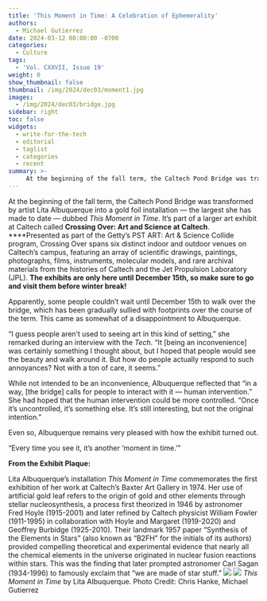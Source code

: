 ```yaml
---
title: 'This Moment in Time: A Celebration of Ephemerality'
authors:
  - Michael Gutierrez
date: 2024-03-12 08:00:00 -0700
categories:
  - Culture
tags:
  - 'Vol. CXXVII, Issue 19'
weight: 0
show_thumbnail: false
thumbnail: /img/2024/dec03/moment1.jpg
images:
  - /img/2024/dec03/bridge.jpg
sidebar: right
toc: false
widgets:
  - write-for-the-tech
  - editorial
  - taglist
  - categories
  - recent
summary: >-
     At the beginning of the fall term, the Caltech Pond Bridge was transformed by artist Lita Albuquerque into a gold foil installation — the largest she has made to date — dubbed *This Moment in Time*. It’s part of a larger art exhibit at Caltech called **Crossing Over: Art and Science at Caltech**. Apparently, some people couldn’t wait until December 15th to walk over the bridge, which has been gradually sullied with footprints over the course of the term. This came as somewhat of a disappointment to Albuquerque.
---
```


At the beginning of the fall term, the Caltech Pond Bridge was transformed by artist Lita Albuquerque into a gold foil installation — the largest she has made to date — dubbed *This Moment in Time*. It’s part of a larger art exhibit at Caltech called **Crossing Over: Art and Science at Caltech**. ****Presented as part of the Getty’s PST ART: Art & Science Collide program, Crossing Over spans six distinct indoor and outdoor venues on Caltech’s campus, featuring an array of scientific drawings, paintings, photographs, films, instruments, molecular models, and rare archival materials from the histories of Caltech and the Jet Propulsion Laboratory (JPL). **The exhibits are only here until December 15th, so make sure to go and visit them before winter break!**

Apparently, some people couldn’t wait until December 15th to walk over the bridge, which has been gradually sullied with footprints over the course of the term. This came as somewhat of a disappointment to Albuquerque.

“I guess people aren’t used to seeing art in this kind of setting,” she remarked during an interview with the *Tech*. “It [being an inconvenience] was certainly something I thought about, but I hoped that people would see the beauty and walk around it. But how do people actually respond to such annoyances? Not with a ton of care, it seems.”

While not intended to be an inconvenience, Albuquerque reflected that “in a way, [the bridge] calls for people to interact with it — human intervention.” She had hoped that the human intervention could be more controlled. “Once it’s uncontrolled, it’s something else. It’s still interesting, but not the original intention.”

Even so, Albuquerque remains very pleased with how the exhibit turned out.

“Every time you see it, it’s another ‘moment in time.’”

**From the Exhibit Plaque:**

Lita Albuquerque’s installation *This Moment in Time* commemorates the first exhibition of her work at Caltech’s Baxter Art Gallery in 1974. Her use of artificial gold leaf refers to the origin of gold and other elements through stellar nucleosynthesis, a process first theorized in 1946 by astronomer Fred Hoyle (1915-2001) and later refined by Caltech physicist William Fowler (1911-1995) in collaboration with Hoyle and Margaret (1919-2020) and Geoffrey Burbidge (1925-2010). Their landmark 1957 paper “Synthesis of the Elements in Stars” (also known as “B2FH” for the initials of its authors) provided compelling theoretical and experimental evidence that nearly all the chemical elements in the universe originated in nuclear fusion reactions within stars. This was the finding that later prompted astronomer Carl Sagan (1934-1996) to famously exclaim that “we are made of star stuff.”
![](/img/2024/dec03/moment1.jpg)
![](/img/2024/dec03/bridge.jpg)
*This Moment in Time* by Lita Albuquerque. Photo Credit: Chris Hanke, Michael Gutierrez
